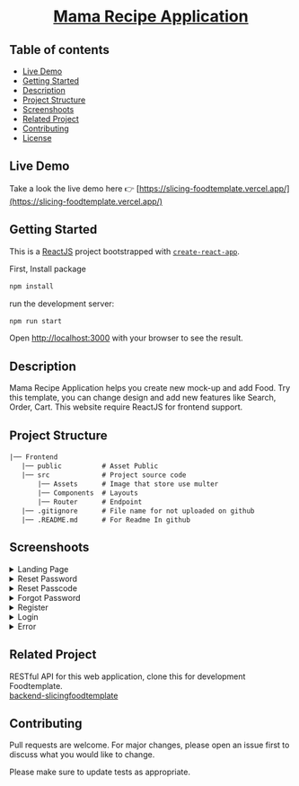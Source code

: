 <h1 align="center">
  <a href="https://github.com/Alamnzr123/slicing-foodtemplate">
  Mama Recipe Application
  </a>
  <br />
</h1>

## Table of contents
- [Live Demo](#Live-Demo)
- [Getting Started](#Getting-Started)
- [Description](#Description)
- [Project Structure](#Project-Structure)
- [Screenshoots](#Screenshoots)
- [Related Project](#Related-Project)
- [Contributing](#Contributing)
- [License](#License)


## Live Demo

Take a look the live demo here 👉 [https://slicing-foodtemplate.vercel.app/](https://slicing-foodtemplate.vercel.app/)


## Getting Started

This is a [ReactJS](https://react.dev/) project bootstrapped with [`create-react-app`](https://react.dev/learn/installation).

First, Install package 

```bash
npm install
```

run the development server:

```bash
npm run start
```

Open [http://localhost:3000](http://localhost:3000) with your browser to see the result.

## Description
Mama Recipe Application helps you create new mock-up and add Food. Try this template, you can change design and add new features like
Search, Order, Cart. This website require ReactJS for frontend support.

## Project Structure
```
|── Frontend
   |── public          # Asset Public
   |── src             # Project source code
       |── Assets      # Image that store use multer
       |── Components  # Layouts
       |── Router      # Endpoint
   |── .gitignore      # File name for not uploaded on github
   |── .README.md      # For Readme In github
```

## Screenshoots
<details>
  <summary>
    Landing Page
  </summary>
<img src="screenshoot/Landing Page.png" alt="Landing Page" />
</details>

<details>
  <summary>
    Reset Password
  </summary>
<img src="screenshoot/Reset Password.png" alt="Reset Password" />
</details>

<details>
  <summary>
    Reset Passcode
  </summary>
<img src="screenshoot/Reset Passcode.png" alt="Reset Passcode" />
</details>

<details>
  <summary>
   Forgot Password
  </summary>
<img src="screenshoot/Forgot Password.png" alt="Forgot Password" />
</details>

<details>
  <summary>
   Register
  </summary>
<img src="screenshoot/Register.png" alt="Register" />
</details>

<details>
  <summary>
   Login
  </summary>
<img src="screenshoot/Login.png" alt="Login" />
</details>

<details>
  <summary>
   Error
  </summary>
<img src="screenshoot/Error.png" alt="Error" />
</details>

## Related Project
RESTful API for this web application, clone this for development Foodtemplate.\
[backend-slicingfoodtemplate](https://github.com/Alamnzr123/backend-slicingfoodtemplate)

## Contributing
Pull requests are welcome. For major changes, please open an issue first to discuss what you would like to change.

Please make sure to update tests as appropriate.
